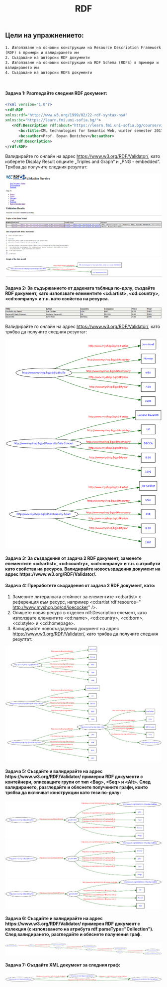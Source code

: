 <!-- Header -->
<header> 
  <h1><b>RDF</b></h1>
</header>

<!-- Content -->
## Цели на упражнението:
		
```
1. Използване на основни конструкции на Resource Description Framework (RDF) в примери и валидирането им
2. Създаване на авторски RDF документи
3. Използване на основни конструкции на RDF Schema (RDFS) в примери и валидирането им
4. Създаване на авторски RDFS документи
```

<br/>

<h4>Задача 1: Разгледайте следния RDF документ:</h4>
    
```rdf
<?xml version="1.0"?> 
<rdf:RDF 
xmlns:rdf="http://www.w3.org/1999/02/22-rdf-syntax-ns#" 
xmlns:bc="https://learn.fmi.uni-sofia.bg/"> 
   <rdf:Description rdf:about="https://learn.fmi.uni-sofia.bg/course/view.php?id=3660"> 
      <bc:title>XML technologies for Semantic Web, winter semester 2017/2018</bc:title> 
      <bc:author>Prof. Boyan Bontchev</bc:author> 
   </rdf:Description> 
</rdf:RDF>
```

   Валидирайте го онлайн на адрес https://www.w3.org/RDF/Validator/, като изберете Display Result опциите „Triples and Graph“ и „PNG - embedded“.
   Трябва да получите следния резултат:

<img src="https://github.com/ngadzheva/XML-labs/blob/master/week%2010/exercises/images/task1.png"/>

<h4>Задача 2: За съдържанието от дадената таблица по-долу, създайте RDF документ, като използвате елементите &lt;cd:artist&gt;, &lt;cd:country&gt;, &lt;cd:company&gt; и т.н. като свойства на ресурса.</h4>

<img src="https://github.com/ngadzheva/XML-labs/blob/master/week%2010/exercises/images/task2Table.png"/>

Валидирайте го онлайн на адрес https://www.w3.org/RDF/Validator/, като трябва да получите следния резултат:

<img src="https://github.com/ngadzheva/XML-labs/blob/master/week%2010/exercises/images/task2.png"/>

<h4>Задача 3:  За създадения от задача 2 RDF документ, заменете елементите &lt;cd:artist&gt;, &lt;cd:country&gt;, &lt;cd:company&gt; и т.н. с атрибути като свойства на ресурса. Валидирайте новосъздадения документ на адрес https://www.w3.org/RDF/Validator/.</h4>



<h4>Задача 4: Преработете създадения от задача 2 RDF документ, като:</h4>

1. Замените литералната стойност за елементите &lt;cd:artist&gt; с референция към ресурс, например &lt;cd:artist rdf:resource=" http://www.myshop.bg/cd/joecocker" /&gt;.
2. Опишете новия ресурс в отделен rdf:Description елемент, като използвате елементите &lt;cd:name&gt;, &lt;cd:country&gt;, &lt;cd:born&gt;, &lt;cd:style&gt; и &lt;cd:homepage&gt;.
3. Валидирайте новосъздадения документ на адрес https://www.w3.org/RDF/Validator/, като трябва да получите следния резултат:

<img src="https://github.com/ngadzheva/XML-labs/blob/master/week%2010/exercises/images/task4.png"/>

<h4>Задача 5: Създайте и валидирайте на адрес https://www.w3.org/RDF/Validator/ примерни RDF документи с контейнери, описващите групи от тип &lt;Bag&gt;, &lt;Seq&gt; и &lt;Alt&gt;. 
След валидирането, разгледайте и обяснете получените графи, които трябва да включват конструкции като тези по-долу:</h4>

<img src="https://github.com/ngadzheva/XML-labs/blob/master/week%2010/exercises/images/task5_1.png"/>
<img src="https://github.com/ngadzheva/XML-labs/blob/master/week%2010/exercises/images/task5_2.png"/>
<img src="https://github.com/ngadzheva/XML-labs/blob/master/week%2010/exercises/images/task5_3.png"/>

<h4>Задача 6: Създайте и валидирайте на адрес https://www.w3.org/RDF/Validator/ примерен RDF документ с колекция (с използването на атрибута rdf:parseType="Collection"). 
След валидирането, разгледайте и обяснете получения граф.</h4>

<img src="https://github.com/ngadzheva/XML-labs/blob/master/week%2010/exercises/images/task6.png"/>

<h4>Задача 7: Създайте XML документ за следния граф:</h4>

<img src="https://github.com/ngadzheva/XML-labs/blob/master/week%2010/exercises/images/task7.png"/>

